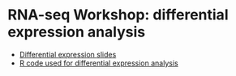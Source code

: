 # RNA-seq Workshop: differential expression analysis

 - [Differential expression slides](https://raw.githubusercontent.com/gregomics/RNAseqWorkshop2018/master/differential_expression/ga_rnaseq_workshop_mik_slides-20181129.pdf)
 - [R code used for differential expression analysis](https://raw.githubusercontent.com/gregomics/RNAseqWorkshop2018/master/differential_expression/ga_rnaseq_workshop_mik_rcode-20181129.R)

